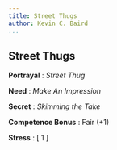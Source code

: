 ```yaml
---
title: Street Thugs
author: Kevin C. Baird
...
```


## Street Thugs

**Portrayal**
: *Street Thug*

**Need**
: *Make An Impression*

**Secret**
: *Skimming the Take*

**Competence Bonus**
: Fair (+1)

**Stress**
: [ 1 ]
